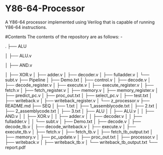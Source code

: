 # Y86-64-Processor
A Y86-64 processor implemented using Verilog that is capable of running Y86-64 instructions.

#Contents
The contents of the repository are as follows: -

.
├── ALU

│   ├── ALU.v

│   ├── AND.v

│   ├── XOR.v
│   ├── adder.v
│   ├── decoder.v
│   ├── fulladder.v
│   └── subt.v
├── Pipeline
│   ├── Demo.txt
│   ├── control.v
│   ├── decode.v
│   ├── decode_register.v
│   ├── execute.v
│   ├── execute_register.v
│   ├── fetch.v
│   ├── fetch_register.v
│   ├── memory.v
│   ├── memory_register.v
│   ├── predict_pc.v
│   ├── proc_out.txt
│   ├── select_pc.v
│   ├── test.txt
│   ├── writeback.v
│   ├── writeback_register.v
│   └── z_processor.v
├── README.md
├── SEQ
│   ├── 1.txt
│   ├── 1_assemblycode.txt
│   ├── 2.txt
│   ├── 2_assemblycode.txt
│   ├── 3.txt
│   ├── ALU
│   │   ├── ALU.v
│   │   ├── AND.v
│   │   ├── XOR.v
│   │   ├── adder.v
│   │   ├── decoder.v
│   │   ├── fulladder.v
│   │   └── subt.v
│   ├── Demo.txt
│   ├── decode.v
│   ├── decode_tb.v
│   ├── decode_writeback.v
│   ├── execute.v
│   ├── execute_tb.v
│   ├── fetch.v
│   ├── fetch_tb.v
│   ├── fetch_tb_output.txt
│   ├── memory.v
│   ├── pc_update.v
│   ├── proc_out.txt
│   ├── processor.v
│   ├── writeback.v
│   ├── writeback_tb.v
│   └── writeback_tb_output.txt
└── report.pdf
